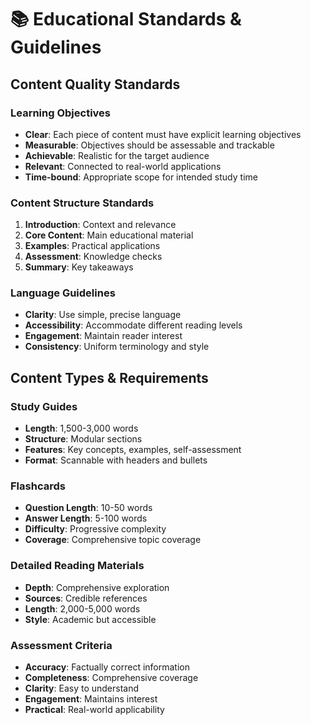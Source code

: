 # 📚 Educational Standards & Guidelines

## Content Quality Standards

### Learning Objectives
- **Clear**: Each piece of content must have explicit learning objectives
- **Measurable**: Objectives should be assessable and trackable
- **Achievable**: Realistic for the target audience
- **Relevant**: Connected to real-world applications
- **Time-bound**: Appropriate scope for intended study time

### Content Structure Standards
1. **Introduction**: Context and relevance
2. **Core Content**: Main educational material
3. **Examples**: Practical applications
4. **Assessment**: Knowledge checks
5. **Summary**: Key takeaways

### Language Guidelines
- **Clarity**: Use simple, precise language
- **Accessibility**: Accommodate different reading levels
- **Engagement**: Maintain reader interest
- **Consistency**: Uniform terminology and style

## Content Types & Requirements

### Study Guides
- **Length**: 1,500-3,000 words
- **Structure**: Modular sections
- **Features**: Key concepts, examples, self-assessment
- **Format**: Scannable with headers and bullets

### Flashcards
- **Question Length**: 10-50 words
- **Answer Length**: 5-100 words
- **Difficulty**: Progressive complexity
- **Coverage**: Comprehensive topic coverage

### Detailed Reading Materials
- **Depth**: Comprehensive exploration
- **Sources**: Credible references
- **Length**: 2,000-5,000 words
- **Style**: Academic but accessible

### Assessment Criteria
- **Accuracy**: Factually correct information
- **Completeness**: Comprehensive coverage
- **Clarity**: Easy to understand
- **Engagement**: Maintains interest
- **Practical**: Real-world applicability